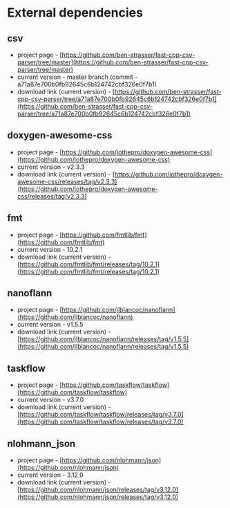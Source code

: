 # External dependencies

## csv
- project page - [https://github.com/ben-strasser/fast-cpp-csv-parser/tree/master](https://github.com/ben-strasser/fast-cpp-csv-parser/tree/master)
- current version - master branch (commit - a71a87e700b0fb92645c6b124742cbf326e0f7b1)
- download link (current version) - [https://github.com/ben-strasser/fast-cpp-csv-parser/tree/a71a87e700b0fb92645c6b124742cbf326e0f7b1](https://github.com/ben-strasser/fast-cpp-csv-parser/tree/a71a87e700b0fb92645c6b124742cbf326e0f7b1)

## doxygen-awesome-css
- project page - [https://github.com/jothepro/doxygen-awesome-css](https://github.com/jothepro/doxygen-awesome-css)
- current version - v2.3.3
- download link (current version) - [https://github.com/jothepro/doxygen-awesome-css/releases/tag/v2.3.3](https://github.com/jothepro/doxygen-awesome-css/releases/tag/v2.3.3)

## fmt
- project page - [https://github.com/fmtlib/fmt](https://github.com/fmtlib/fmt)
- current version - 10.2.1
- download link (current version) - [https://github.com/fmtlib/fmt/releases/tag/10.2.1](https://github.com/fmtlib/fmt/releases/tag/10.2.1)

## nanoflann
- project page - [https://github.com/jlblancoc/nanoflann](https://github.com/jlblancoc/nanoflann)
- current version - v1.5.5
- download link (current version) - [https://github.com/jlblancoc/nanoflann/releases/tag/v1.5.5](https://github.com/jlblancoc/nanoflann/releases/tag/v1.5.5)

## taskflow
- project page - [https://github.com/taskflow/taskflow](https://github.com/taskflow/taskflow)
- current version - v3.7.0
- download link (current version) - [https://github.com/taskflow/taskflow/releases/tag/v3.7.0](https://github.com/taskflow/taskflow/releases/tag/v3.7.0)

## nlohmann_json
- project page - [https://github.com/nlohmann/json](https://github.com/nlohmann/json)
- current version - 3.12.0
- download link (current version) - [https://github.com/nlohmann/json/releases/tag/v3.12.0](https://github.com/nlohmann/json/releases/tag/v3.12.0)
